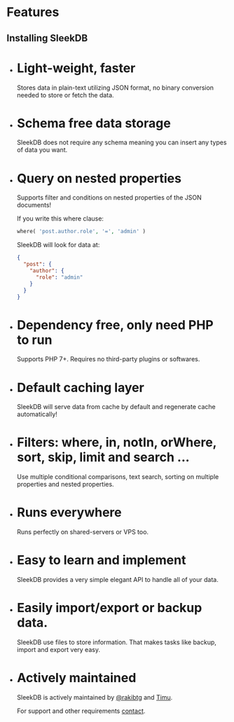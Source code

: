 <!--METADATA
{
    "title": "Features",
    "url": "features",
    "icon": "filing"
}
!METADATA-->

# Features

## Installing SleekDB

- # Light-weight, faster

  Stores data in plain-text utilizing JSON format, no binary conversion needed to store or fetch the data.

- # Schema free data storage

  SleekDB does not require any schema meaning you can insert any types of data you want.

- # Query on nested properties

  Supports filter and conditions on nested properties of the JSON documents!

  If you write this where clause:

  ```php
  where( 'post.author.role', '=', 'admin' )
  ```

  SleekDB will look for data at:

  ```json
  {
    "post": {
      "author": {
        "role": "admin"
      }
    }
  }
  ```

- # Dependency free, only need PHP to run

  Supports PHP 7+. Requires no third-party plugins or softwares.

- # Default caching layer

  SleekDB will serve data from cache by default and regenerate cache automatically!

- # Filters: where, in, notIn, orWhere, sort, skip, limit and search ...

  Use multiple conditional comparisons, text search, sorting on multiple properties and nested properties.

- # Runs everywhere

  Runs perfectly on shared-servers or VPS too.

- # Easy to learn and implement

  SleekDB provides a very simple elegant API to handle all of your data.

- # Easily import/export or backup data.

  SleekDB use files to store information. That makes tasks like backup, import and export very easy.

- # Actively maintained

  SleekDB is actively maintained by <a rel="noopener nofollow" href="https://twitter.com/rakibtg" target="_blank">@rakibtg</a> and <a rel="noopener nofollow" href="https://www.goodsoft.de" target="_blank">Timu</a>.

  For support and other requirements <a class="gotoblock" href="#contact">contact</a>.
